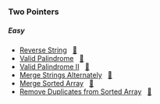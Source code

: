 ### Two Pointers

##### Easy

- [Reverse String](https://leetcode.com/problems/reverse-string/description/) &nbsp;&nbsp;[📄](/two%20pointers/ReverseString.java)
- [Valid Palindrome](https://leetcode.com/problems/valid-palindrome/description/) &nbsp;&nbsp;[📄](/two%20pointers/ValidPalindrome.java)
- [Valid Palindrome II](https://leetcode.com/problems/valid-palindrome-ii/description/) &nbsp;&nbsp;[📄](/two%20pointers/ValidPalindromeII.java)
- [Merge Strings Alternately](https://leetcode.com/problems/merge-strings-alternately/description/) &nbsp;&nbsp;[📄](/two%20pointers/MergeStringsAlternately.java)
- [Merge Sorted Array](https://leetcode.com/problems/merge-sorted-array/description/) &nbsp;&nbsp;[📄](/two%20pointers/MergeSortedArray.java)
- [Remove Duplicates from Sorted Array](https://leetcode.com/problems/remove-duplicates-from-sorted-array/description/) &nbsp;&nbsp;[📄](/two%20pointers/RemoveDuplicatesfromSortedArray.java)